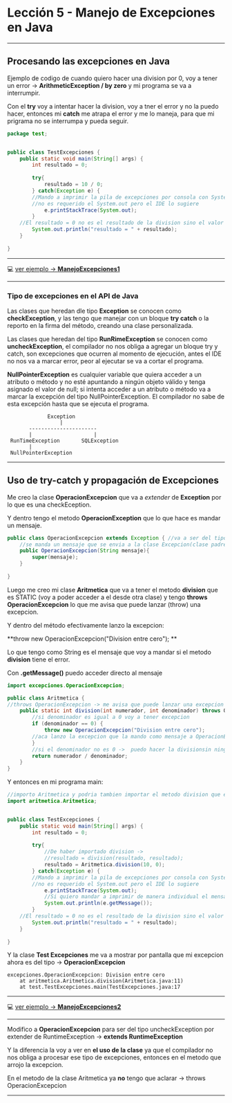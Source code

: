 # Lección 5 - Manejo de Excepciones en Java

---

## Procesando las excepciones en Java

Ejemplo de codigo de cuando quiero hacer una division por 0, voy a tener un error -> **ArithmeticException / by zero** y mi programa se va a interrumpir.

Con el **try** voy a intentar hacer la division, voy a tner el error y no la puedo hacer, entonces mi **catch** me atrapa el error y me lo maneja, para que mi prigrama no se interrumpa y pueda seguir.

```JAVA
package test;


public class TestExcepciones {
    public static void main(String[] args) {
        int resultado = 0;
        
        try{
            resultado = 10 / 0;
        } catch(Exception e) {
        //Mando a imprimir la pila de excepciones por consola con System.out
        //no es requerido el System.out pero el IDE lo sugiere
            e.printStackTrace(System.out);
        }
    //El resultado = 0 no es el resultado de la division sino el valor de la variable
        System.out.println("resultado = " + resultado);
    }
    
}
```
---

💻 [ver ejemplo -> **ManejoExcepciones1**](https://github.com/eugenia1984/Universidad-Java-Udemy/tree/main/nivel2_leccion5_excepciones/ManejoExcepciones1)

---

### Tipo  de excepciones en el API de Java

Las clases que heredan dle tipo **Exception** se conocen como **checkException**, y las tengo que manejar con un bloque **try catch** o la reporto en la firma del método, creando una clase personalizada.

Las clases que heredan del tipo **RunRimeException** se conocen como **uncheckException**, el compilador no nos obliga a agregar un bloque try y catch, son excepciones que ocurren al momento de ejecución, antes el IDE no nos va a marcar error, peor al ejecutar se va a cortar el programa.

**NullPointerException** es cualquier variable que quiera acceder a un atributo o método y no esté apuntando a ningún objeto válido y tenga asignado el valor de null; si intenta acceder a un atributo o método va a marcar la excepción del tipo NullPointerException. El compilador no sabe de esta excepción hasta que se ejecuta el programa.

```
             Exception
                 |
       ----------------------
       |                    |
 RunTimeException       SQLException
       |
 NullPointerException
```

---

## Uso de try-catch y propagación de Excepciones

Me creo la clase **OperacionExcepcion** que va a *extender* de **Exception** por lo que es una checkEception.

Y dentro tengo el metodo **OperacionException** que lo que hace es mandar un mensaje.

```JAVA
public class OperacionExcepcion extends Exception { //va a ser del tipo checkException
    //se manda un mensaje que se envia a la clase Excepcion(clase padre)
    public OperacionExcepcion(String mensaje){
        super(mensaje);
    }
    
}
```

Luego me creo mi clase **Aritmetica** que va a tener el metodo **division** que es STATIC (voy a poder acceder a el desde otra clase) y tengo **throws OperacionExcepcion** lo que me avisa que puede lanzar (throw) una excepcion.

Y dentro del método efectivamente lanzo la excepcion:

**throw new OperacionExcepcion("Division entre cero"); **

Lo que tengo como String es el mensaje que voy a mandar si el metodo **division** tiene el error.

Con **.getMessage()** puedo acceder directo al mensaje


```JAVA
import excepciones.OperacionExcepcion;

public class Aritmetica {
//throws OperacionExcepcion -> me avisa que puede lanzar una excepcion del tipo OperacionExcepcion
    public static int division(int numerador, int denominador) throws OperacionExcepcion{
        //si denominador es igual a 0 voy a tener excepcion
        if (denominador == 0) {
            throw new OperacionExcepcion("Division entre cero"); 
        //aca lanzo la excepcion que la mando como mensaje a OperacionExcepcion
        } 
        //si el denominador no es 0 ->  puedo hacer la divisionsin ningun problema
        return numerador / denominador;
    }
}
```

Y entonces en mi programa main:

```JAVA
//importo Aritmetica y podria tambien importar el metodo division que es estatico
import aritmetica.Aritmetica; 


public class TestExcepciones {
    public static void main(String[] args) {
        int resultado = 0;
        
        try{
            //De haber importado division ->
            //resultado = division(resultado, resultado);
            resultado = Aritmetica.division(10, 0);
        } catch(Exception e) {
        //Mando a imprimir la pila de excepciones por consola con System.out
        //no es requerido el System.out pero el IDE lo sugiere
            e.printStackTrace(System.out);
            //Si quiero mandar a imprimir de manera individual el mensaje uso getMessage
            System.out.println(e.getMessage());
        }
    //El resultado = 0 no es el resultado de la division sino el valor de la variable
        System.out.println("resultado = " + resultado);
    }
    
}
```

Y la clase **Test Excepciones** me va a mostrar por pantalla que mi excepcion ahora es del tipo -> **OperacionExcepcion**

```
excepciones.OperacionExcepcion: Division entre cero
	at aritmetica.Aritmetica.division(Aritmetica.java:11)
	at test.TestExcepciones.main(TestExcepciones.java:17
```

---

💻 [ver ejemplo -> **ManejoExcepciones2**](https://github.com/eugenia1984/Universidad-Java-Udemy/tree/main/nivel2_leccion5_excepciones/ManejoExcepciones2)

---

Modifico a **OperacionExcepcion** para ser del tipo uncheckException por extender de RuntimeException -> **extends RuntimeException**

Y la diferencia la voy a ver en **el uso de la clase** ya que el compilador no nos obliga a procesar ese tipo de excepciones, entonces en el metodo que arrojo la excepcion.

En el metodo de la clase Aritmetica ya **no** tengo que aclarar -> throws OperacionExcepcion



    

---
